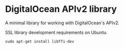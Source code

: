 # DigitalOcean APIv2 library

A minimal library for working with DigitalOcean's APIv2.

SSL library development requirements on Ubuntu.

```
sudo apt-get install libffi-dev
```